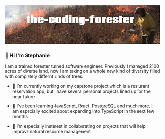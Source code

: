 ![the-coding-forester banner image](the-coding-forester-banner.jpg)

### 👋 Hi I'm Stephanie

I am a trained forester turned software engineer. Previously I managed 2100 acres of diverse land, now I am taking on a whole new kind of diversity filled with completely differnt kinds of trees.

- 🔭 I’m currently working on my capstone project which is a resturant reservation app, but I have several personal projects lined up for the near future

- 🌱 I've been learning JavaScript, React, PostgreSQL and much more. I am especially excited about expanding into TypeScript in the next few months.

- 👯 I’m especially insterest in collaborating on projects that will help improve natural resource management
